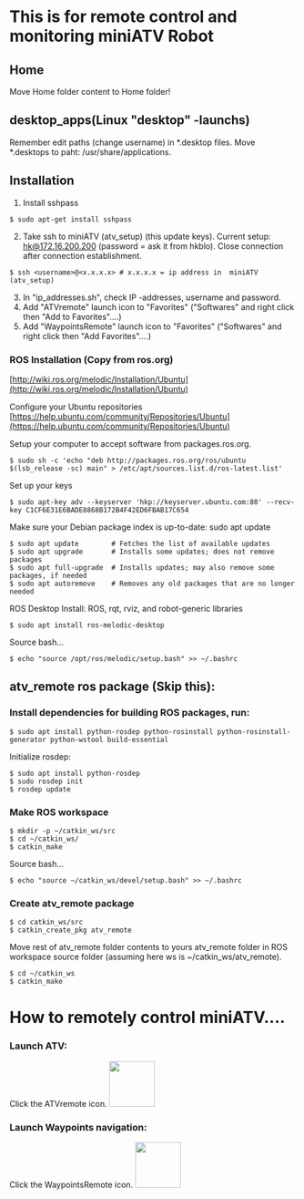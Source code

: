 # This is for remote control and monitoring miniATV Robot

## Home
Move Home folder content to Home folder!

## desktop_apps(Linux "desktop" -launchs)
Remember edit paths (change username) in *.desktop files.
Move *.desktops to paht: /usr/share/applications.

## Installation
1. Install sshpass
```
$ sudo apt-get install sshpass
```
2. Take ssh to miniATV (atv_setup) (this update keys). Current setup: hk@172.16.200.200 (password = ask it from hkblo). Close connection after connection establishment.
```
$ ssh <username>@<x.x.x.x> # x.x.x.x = ip address in  miniATV (atv_setup)
```
3. In "ip_addresses.sh", check IP -addresses, username and password.
4. Add "ATVremote" launch icon to "Favorites" ("Softwares" and right click then "Add to Favorites"....)
5. Add "WaypointsRemote" launch icon to "Favorites" ("Softwares" and right click then "Add Favorites"....)


### ROS Installation (Copy from ros.org)
[http://wiki.ros.org/melodic/Installation/Ubuntu](http://wiki.ros.org/melodic/Installation/Ubuntu)

Configure your Ubuntu repositories
[https://help.ubuntu.com/community/Repositories/Ubuntu](https://help.ubuntu.com/community/Repositories/Ubuntu)

Setup your computer to accept software from packages.ros.org.
```
$ sudo sh -c 'echo "deb http://packages.ros.org/ros/ubuntu $(lsb_release -sc) main" > /etc/apt/sources.list.d/ros-latest.list'
```
Set up your keys
```
$ sudo apt-key adv --keyserver 'hkp://keyserver.ubuntu.com:80' --recv-key C1CF6E31E6BADE8868B172B4F42ED6FBAB17C654
```
Make sure your Debian package index is up-to-date:
sudo apt update
```
$ sudo apt update        # Fetches the list of available updates
$ sudo apt upgrade       # Installs some updates; does not remove packages
$ sudo apt full-upgrade  # Installs updates; may also remove some packages, if needed
$ sudo apt autoremove    # Removes any old packages that are no longer needed
```

ROS Desktop Install: ROS, rqt, rviz, and robot-generic libraries
```
$ sudo apt install ros-melodic-desktop
```
Source bash...
```
$ echo "source /opt/ros/melodic/setup.bash" >> ~/.bashrc
```

## atv_remote ros package (Skip this):

### Install dependencies for building ROS packages, run:
```
$ sudo apt install python-rosdep python-rosinstall python-rosinstall-generator python-wstool build-essential
```
Initialize rosdep:
```
$ sudo apt install python-rosdep
$ sudo rosdep init
$ rosdep update
```

### Make ROS workspace
```
$ mkdir -p ~/catkin_ws/src
$ cd ~/catkin_ws/
$ catkin_make
```
Source bash...
```
$ echo "source ~/catkin_ws/devel/setup.bash" >> ~/.bashrc
```
### Create atv_remote package
```
$ cd catkin_ws/src
$ catkin_create_pkg atv_remote
```
Move rest of atv_remote folder contents to yours atv_remote folder in ROS workspace source folder (assuming here ws is ~/catkin_ws/atv_remote).
```
$ cd ~/catkin_ws
$ catkin_make
```
# How to remotely control miniATV....

### Launch ATV:
Click the ATVremote icon. <img src="https://user-images.githubusercontent.com/90048225/133504302-29b554fb-10eb-4bc9-a2b2-1b9463db9e3a.png" width="80" height="80">

### Launch Waypoints navigation:
Click the WaypointsRemote icon. <img src="https://user-images.githubusercontent.com/90048225/133504339-196b28fc-0f99-4c89-acb5-9ee2cd2886a5.png" width="80" height="80">

